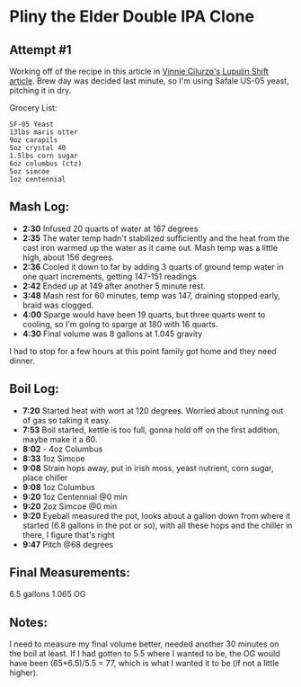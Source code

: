 Pliny the Elder Double IPA Clone
================================

Attempt #1
----------

Working off of the recipe in this article in [Vinnie Cilurzo's Lupulin Shift article](https://www.homebrewersassociation.org/attachments/0000/6351/doubleIPA.pdf). Brew day was decided last minute, so I'm using Safale US-05 yeast, pitching it in dry.

Grocery List:

    SF-05 Yeast
    13lbs maris otter
    9oz carapils
    5oz crystal 40
    1.5lbs corn sugar
    6oz columbus (ctz)
    5oz simcoe
    1oz centennial

Mash Log:
---------
  
- **2:30** Infused 20 quarts of water at 167 degrees
- **2:35** The water temp hadn't stabilized sufficiently and the heat from the cast iron warmed up the water as it came out. Mash temp was a little high, about 156 degrees. 
- **2:36** Cooled it down to far by adding 3 quarts of ground temp water in one quart increments, getting 147-151 readings
- **2:42** Ended up at 149 after another 5 minute rest. 
- **3:48** Mash rest for 60 minutes, temp was 147, draining stopped early, braid was clogged. 
- **4:00** Sparge would have been 19 quarts, but three quarts went to cooling, so I'm going to sparge at 180 with 16 quarts. 
- **4:30** Final volume was 8 gallons at 1.045 gravity

I had to stop for a few hours at this point family got home and they need dinner.

Boil Log:
---------

- **7:20** Started heat with wort at 120 degrees. Worried about running out of gas so taking it easy.
- **7:53** Boil started, kettle is too full, gonna hold off on the first addition, maybe make it a 60.
- **8:02** - 4oz Columbus
- **8:33** 1oz Simcoe
- **9:08** Strain hops away, put in irish moss, yeast nutrient, corn sugar, place chiller
- **9:08** 1oz Columbus
- **9:20** 1oz Centennial @0 min
- **9:20** 2oz Simcoe @0 min
- **9:20** Eyeball measured the pot, looks about a gallon down from where it started (6.8 gallons in the pot or so), with all these hops and the chiller in there, I figure that's right
- **9:47** Pitch @68 degrees

Final Measurements: 
--------------------

6.5 gallons 1.065 OG

Notes: 
-------

I need to measure my final volume better, needed another 30 minutes on the boil at least. If I had gotten to 5.5 where I wanted to be, the OG would have been (65*6.5)/5.5 = 77, which is what I wanted it to be (if not a little higher).


     